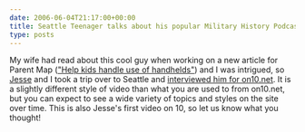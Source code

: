```yaml
---
date: 2006-06-04T21:17:00+00:00
title: Seattle Teenager talks about his popular Military History Podcast on on10.net
type: posts
---
```

My wife had read about this cool guy when working on a new article for Parent Map (["Help kids handle use of handhelds"](https://parentmap.com/june_06/0606_2c.htm)) and I was intrigued, so [Jesse](https://www.osakasteve.com) and I took a trip over to Seattle and [interviewed him for on10.net](https://on10.net/Blogs/Raw/3420/). It is a slightly different style of video than what you are used to from on10.net, but you can expect to see a wide variety of topics and styles on the site over time. This is also Jesse's first video on 10, so let us know what you thought!
